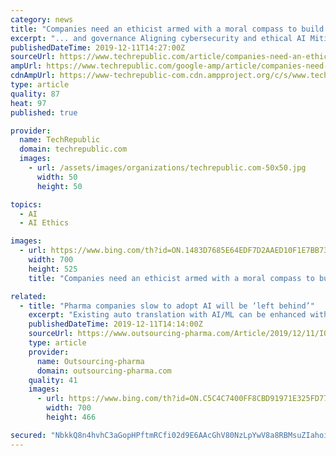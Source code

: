 ```yaml
---
category: news
title: "Companies need an ethicist armed with a moral compass to build trust in AI"
excerpt: "... and governance Aligning cybersecurity and ethical AI Mitigating bias Increasing transparency To monitor and remove bias in AI, companies should make sure algorithms align with corporate values and ethics, compliance and security and quality standards. When bias could have an adverse social impact, companies should arrange independent ..."
publishedDateTime: 2019-12-11T14:27:00Z
sourceUrl: https://www.techrepublic.com/article/companies-need-an-ethicist-armed-with-a-moral-compass-to-build-trust-in-ai/
ampUrl: https://www.techrepublic.com/google-amp/article/companies-need-an-ethicist-armed-with-a-moral-compass-to-build-trust-in-ai/
cdnAmpUrl: https://www-techrepublic-com.cdn.ampproject.org/c/s/www.techrepublic.com/google-amp/article/companies-need-an-ethicist-armed-with-a-moral-compass-to-build-trust-in-ai/
type: article
quality: 87
heat: 97
published: true

provider:
  name: TechRepublic
  domain: techrepublic.com
  images:
    - url: /assets/images/organizations/techrepublic.com-50x50.jpg
      width: 50
      height: 50

topics:
  - AI
  - AI Ethics

images:
  - url: https://www.bing.com/th?id=ON.1483D7685E64EDF7D2AAED10F1E7BB73
    width: 700
    height: 525
    title: "Companies need an ethicist armed with a moral compass to build trust in AI"

related:
  - title: "Pharma companies slow to adopt AI will be ‘left behind’"
    excerpt: "Existing auto translation with AI/ML can be enhanced with pharma vocabulary to cut down on ... Dr. Yuan has an extensive background in applying econometric and statistical modeling, predictive modeling and machine learning, discrete choice modeling and quantitative market research, combined with patient-level longitudinal data to provide ..."
    publishedDateTime: 2019-12-11T14:14:00Z
    sourceUrl: https://www.outsourcing-pharma.com/Article/2019/12/11/IQVIA-on-the-adoption-of-AI-and-machine-learning
    type: article
    provider:
      name: Outsourcing-pharma
      domain: outsourcing-pharma.com
    quality: 41
    images:
      - url: https://www.bing.com/th?id=ON.C5C4C7400FF8CBD91971E325FD773662
        width: 700
        height: 466

secured: "NbkkQ8n4hvhC3aGopHPftmRCfi02d9E6AAcGhV80NzLpYwV8a8RBMsuZIahoifYHNJRtGC48zvjscybOHHYiKqMUV4JFATp9RzxtuBlYjRDJHkf6B09/HEv7At9YqBm7hZsL38ojFDWoJL9tJ3MVlF/17/uWaHFMOso0C2XvIkgtsKxFdQjslegEkvdHDBOLXnE7uPPTy7pXxtOx0RtyZmIeMhVYocAJI/ZzJpVIscmCu0NfSH39bibIoiZZ/TtOOcPnaiXinF+vdpgdPTQQag==;q/+kjr0MynhrAaP12NeQcw=="
---
```


